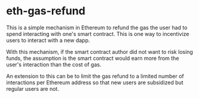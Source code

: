 # eth-gas-refund

This is a simple mechanism in Ethereum to refund the gas the user had to spend interacting with one's smart contract. This is one way to incentivize users to interact with a new dapp.

With this mechanism, if the smart contract author did not want to risk losing funds, the assumption is the smart contract would earn more from the user's interaction than the cost of gas.

An extension to this can be to limit the gas refund to a limited number of interactions per Ethereum address so that new users are subsidized but regular users are not.
